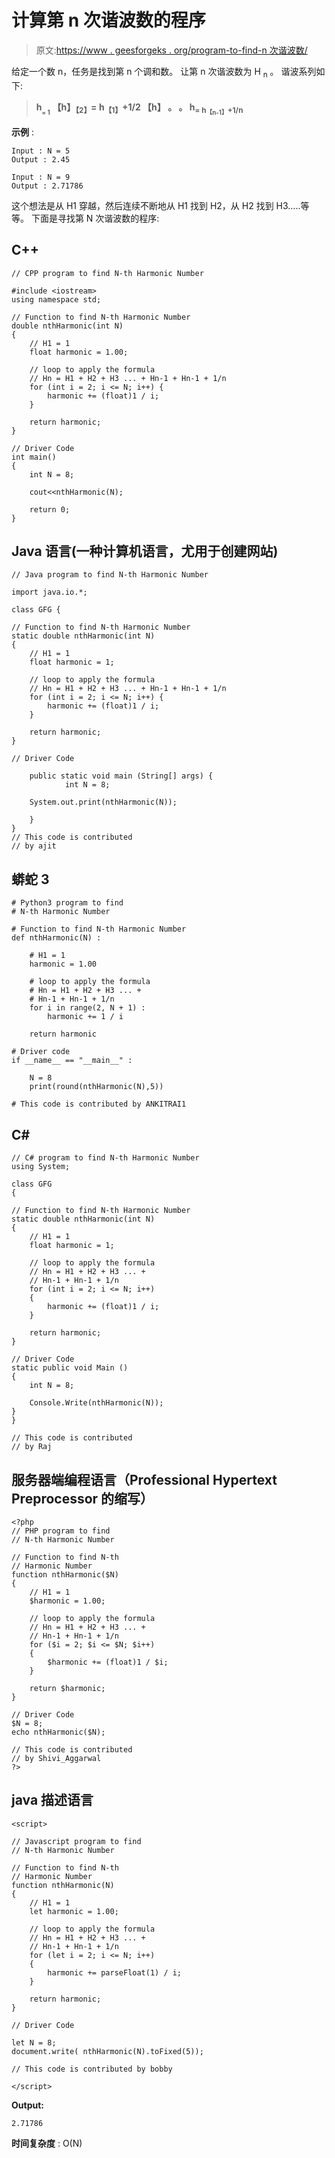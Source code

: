 # 计算第 n 次谐波数的程序

> 原文:[https://www . geesforgeks . org/program-to-find-n 次谐波数/](https://www.geeksforgeeks.org/program-to-find-the-nth-harmonic-number/)

给定一个数 n，任务是找到第 n 个调和数。
让第 n 次谐波数为 H <sub>n</sub> 。
谐波系列如下:

> **h<sub><sub>= 1</sub></sub>**
> **【h】<sub>【2】</sub>= h<sub>【1】</sub>+1/2
> **【h】**
> **。**
> **。**
> **h<sub>= h<sub>【n-1】</sub>+1/n</sub>****

**示例** :

```
Input : N = 5
Output : 2.45

Input : N = 9
Output : 2.71786
```

这个想法是从 H1 穿越，然后连续不断地从 H1 找到 H2，从 H2 找到 H3…..等等。
下面是寻找第 N 次谐波数的程序:

## C++

```
// CPP program to find N-th Harmonic Number

#include <iostream>
using namespace std;

// Function to find N-th Harmonic Number
double nthHarmonic(int N)
{
    // H1 = 1
    float harmonic = 1.00;

    // loop to apply the formula
    // Hn = H1 + H2 + H3 ... + Hn-1 + Hn-1 + 1/n
    for (int i = 2; i <= N; i++) {
        harmonic += (float)1 / i;
    }

    return harmonic;
}

// Driver Code
int main()
{
    int N = 8;

    cout<<nthHarmonic(N);

    return 0;
}
```

## Java 语言(一种计算机语言，尤用于创建网站)

```
// Java program to find N-th Harmonic Number

import java.io.*;

class GFG {

// Function to find N-th Harmonic Number
static double nthHarmonic(int N)
{
    // H1 = 1
    float harmonic = 1;

    // loop to apply the formula
    // Hn = H1 + H2 + H3 ... + Hn-1 + Hn-1 + 1/n
    for (int i = 2; i <= N; i++) {
        harmonic += (float)1 / i;
    }

    return harmonic;
}

// Driver Code

    public static void main (String[] args) {
            int N = 8;

    System.out.print(nthHarmonic(N));

    }
}
// This code is contributed
// by ajit
```

## 蟒蛇 3

```
# Python3 program to find
# N-th Harmonic Number

# Function to find N-th Harmonic Number
def nthHarmonic(N) :

    # H1 = 1
    harmonic = 1.00

    # loop to apply the formula
    # Hn = H1 + H2 + H3 ... +
    # Hn-1 + Hn-1 + 1/n
    for i in range(2, N + 1) :
        harmonic += 1 / i

    return harmonic

# Driver code    
if __name__ == "__main__" :

    N = 8
    print(round(nthHarmonic(N),5))

# This code is contributed by ANKITRAI1
```

## C#

```
// C# program to find N-th Harmonic Number
using System;

class GFG
{

// Function to find N-th Harmonic Number
static double nthHarmonic(int N)
{
    // H1 = 1
    float harmonic = 1;

    // loop to apply the formula
    // Hn = H1 + H2 + H3 ... +
    // Hn-1 + Hn-1 + 1/n
    for (int i = 2; i <= N; i++)
    {
        harmonic += (float)1 / i;
    }

    return harmonic;
}

// Driver Code
static public void Main ()
{
    int N = 8;

    Console.Write(nthHarmonic(N));
}
}

// This code is contributed
// by Raj
```

## 服务器端编程语言（Professional Hypertext Preprocessor 的缩写）

```
<?php
// PHP program to find
// N-th Harmonic Number

// Function to find N-th
// Harmonic Number
function nthHarmonic($N)
{
    // H1 = 1
    $harmonic = 1.00;

    // loop to apply the formula
    // Hn = H1 + H2 + H3 ... +
    // Hn-1 + Hn-1 + 1/n
    for ($i = 2; $i <= $N; $i++)
    {
        $harmonic += (float)1 / $i;
    }

    return $harmonic;
}

// Driver Code
$N = 8;
echo nthHarmonic($N);

// This code is contributed
// by Shivi_Aggarwal
?>
```

## java 描述语言

```
<script>

// Javascript program to find
// N-th Harmonic Number

// Function to find N-th
// Harmonic Number
function nthHarmonic(N)
{
    // H1 = 1
    let harmonic = 1.00;

    // loop to apply the formula
    // Hn = H1 + H2 + H3 ... +
    // Hn-1 + Hn-1 + 1/n
    for (let i = 2; i <= N; i++)
    {
        harmonic += parseFloat(1) / i;
    }

    return harmonic;
}

// Driver Code

let N = 8;
document.write( nthHarmonic(N).toFixed(5));

// This code is contributed by bobby

</script>
```

**Output:** 

```
2.71786
```

**时间复杂度** : O(N)